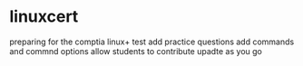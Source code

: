 # linuxcert
preparing for the comptia linux+ test
add practice questions
add commands and commnd options
allow students to contribute
upadte as you go
